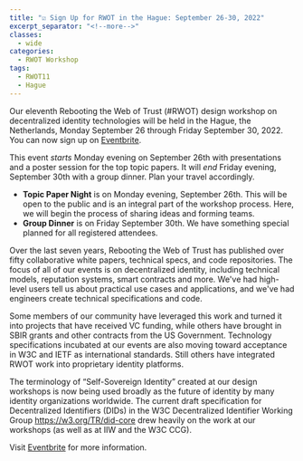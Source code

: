 ```yaml
---
title: "☑️ Sign Up for RWOT in the Hague: September 26-30, 2022"
excerpt_separator: "<!--more-->"
classes:
  - wide
categories:
  - RWOT Workshop
tags:
  - RWOT11
  - Hague
---
```

Our eleventh Rebooting the Web of Trust (#RWOT) design workshop on decentralized identity technologies will be held in the Hague, the Netherlands, Monday September 26 through Friday September 30, 2022. You can now sign up on <a href="https://www.eventbrite.com/e/rebooting-the-web-of-trust-xi-2022-the-hague-tickets-347605426187">Eventbrite</a>.

This event <i>starts</i> Monday evening on September 26th with presentations and a poster session for the top topic papers. It will <i>end</I> Friday evening, September 30th with a group dinner. Plan your travel accordingly.

* **Topic Paper Night** is on Monday evening, September 26th. This will be open to the public and is an integral part of the workshop process. Here, we will begin the process of sharing ideas and forming teams.
* **Group Dinner** is on Friday September 30th. We have something special planned for all registered attendees.

Over the last seven years, Rebooting the Web of Trust has published over fifty collaborative white papers, technical specs, and code repositories. The focus of all of our events is on decentralized identity, including technical models, reputation systems, smart contracts and more. We've had high-level users tell us about practical use cases and applications, and we've had engineers create technical specifications and code.

Some members of our community have leveraged this work and turned it into projects that have received VC funding, while others have brought in SBIR grants and other contracts from the US Government. Technology specifications incubated at our events are also moving toward acceptance in W3C and IETF as international standards. Still others have integrated RWOT work into proprietary identity platforms.

The terminology of “Self-Sovereign Identity” created at our design workshops is now being used broadly as the future of identity by many identity organizations worldwide. The current draft specification for Decentralized Identifiers (DIDs) in the W3C Decentralized Identifier Working Group https://w3.org/TR/did-core  drew heavily on the work at our workshops (as well as at IIW and the W3C CCG).

Visit <a href="https://www.eventbrite.com/e/rebooting-the-web-of-trust-xi-2022-the-hague-tickets-347605426187">Eventbrite</a> for more information.
